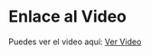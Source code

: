# Enlace al Video

Puedes ver el video aquí: [Ver Video](https://www.youtube.com/watch?v=SErdaMRP99Y)
